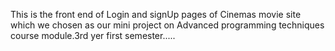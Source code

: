 This is the front end of Login and signUp pages of Cinemas movie site which we chosen as our mini project on Advanced programming techniques course module.3rd yer first semester.....
